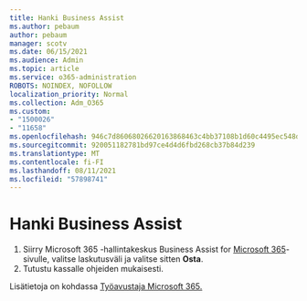 ```yaml
---
title: Hanki Business Assist
ms.author: pebaum
author: pebaum
manager: scotv
ms.date: 06/15/2021
ms.audience: Admin
ms.topic: article
ms.service: o365-administration
ROBOTS: NOINDEX, NOFOLLOW
localization_priority: Normal
ms.collection: Adm_O365
ms.custom:
- "1500026"
- "11658"
ms.openlocfilehash: 946c7d86068026620163868463c4bb37108b1d60c4495ec548dc36043bce8414
ms.sourcegitcommit: 920051182781bd97ce4d4d6fbd268cb37b84d239
ms.translationtype: MT
ms.contentlocale: fi-FI
ms.lasthandoff: 08/11/2021
ms.locfileid: "57898741"
---
```

# <a name="get-business-assist"></a>Hanki Business Assist

1. Siirry Microsoft 365 -hallintakeskus Business Assist for [Microsoft 365](https://go.microsoft.com/fwlink/p/?linkid=2158423)-sivulle, valitse laskutusväli ja valitse sitten **Osta**.
2. Tutustu kassalle ohjeiden mukaisesti.

Lisätietoja on kohdassa [Työavustaja Microsoft 365.](https://docs.microsoft.com/microsoft-365/admin/misc/business-assist)